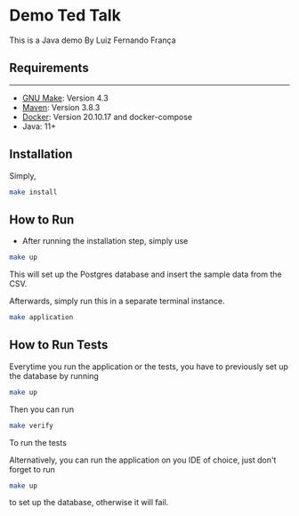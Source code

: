 # Demo Ted Talk

This is a Java demo By Luiz Fernando França

## Requirements
***
* [GNU Make](https://www.gnu.org/software/make/): Version 4.3
* [Maven](https://maven.apache.org/): Version 3.8.3
* [Docker](https://www.docker.com/): Version 20.10.17 and docker-compose
* Java: 11+

## Installation

Simply, 

```bash
make install
```

## How to Run

* After running the installation step, simply use 

```bash
make up
```

This will set up the Postgres database and insert the sample data from the CSV. 

Afterwards, simply run this in a separate terminal instance. 

```bash
make application
```

## How to Run Tests

Everytime you run the application or the tests, you have to previously set up the database by running

```bash
make up
```

Then you can run 

```bash
make verify
```

To run the tests


Alternatively, you can run the application on you IDE of choice, just don't forget to run 
```bash
make up
```
to set up the database, otherwise it will fail. 
